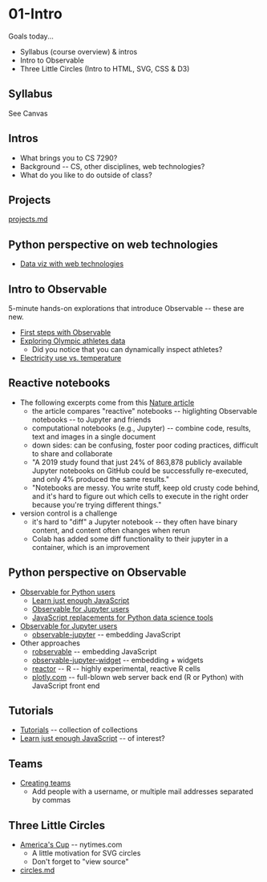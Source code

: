 
# 01-Intro

Goals today...

* Syllabus (course overview) & intros
* Intro to Observable
* Three Little Circles (Intro to HTML, SVG, CSS & D3)

## Syllabus

See Canvas

## Intros

* What brings you to CS 7290?
* Background -- CS, other disciplines, web technologies?
* What do you like to do outside of class?

## Projects

[projects.md](projects.md)

## Python perspective on web technologies

* [Data viz with web technologies](https://observablehq.com/d/6d370fb46c1bf74d)

## Intro to Observable

5-minute hands-on explorations that introduce Observable -- these are new.

* [First steps with Observable](https://observablehq.com/guide/first-steps)
* [Exploring Olympic athletes data](https://observablehq.com/guide/athletes)
  * Did you notice that you can dynamically inspect athletes?
* [Electricity use vs. temperature](https://observablehq.com/guide/electricity)

## Reactive notebooks

* The following excerpts come from this [Nature article](https://www.nature.com/articles/d41586-021-01174-w)
  * the article compares "reactive" notebooks -- higlighting Observable notebooks -- to Jupyter and friends
  * computational notebooks (e.g., Jupyter) -- combine code, results, text and images in a single document
  * down sides: can be confusing, foster poor coding practices, difficult to share and collaborate
  * "A 2019 study found that just 24% of 863,878 publicly available Jupyter notebooks on GitHub could be successfully re-executed, and only 4% produced the same results."
  * "Notebooks are messy. You write stuff, keep old crusty code behind, and it's hard to figure out which cells to execute in the right order because you're trying different things."
* version control is a challenge
  * it's hard to "diff" a Jupyter notebook -- they often have binary content, and content often changes when rerun
  * Colab has added some diff functionality to their jupyter in a container, which is an improvement

## Python perspective on Observable

* [Observable for Python users](https://observablehq.com/collection/@observablehq/observable-for-python-users)
  * [Learn just enough JavaScript](https://observablehq.com/@observablehq/learn-just-enough-javascript-python-users?collection=@observablehq/observable-for-python-users)
  * [Observable for Jupyter users](https://observablehq.com/@observablehq/observable-for-jupyter-users?collection=@observablehq/observable-for-python-users)
  * [JavaScript replacements for Python data science tools](https://observablehq.com/@observablehq/javascript-replacements-for-python-data-science-tools?collection=@observablehq/observable-for-python-users)
* [Observable for Jupyter users](https://observablehq.com/collection/@observablehq/observable-for-jupyter-users)
  * [observable-jupyter](https://github.com/thomasballinger/observable-jupyter) -- embedding JavaScript
* Other approaches
  * [robservable](https://juba.github.io/robservable/articles/introduction.html) -- embedding JavaScript
  * [observable-jupyter-widget](https://github.com/thomasballinger/observable-jupyter-widget) -- embedding + widgets
  * [reactor](https://github.com/herbps10/reactor) -- R -- highly experimental, reactive R cells
  * [plotly.com](https://plotly.com/) -- full-blown web server back end (R or Python) with JavaScript front end

## Tutorials

* [Tutorials](https://observablehq.com/tutorials) -- collection of collections
* [Learn just enough JavaScript](https://observablehq.com/@observablehq/learn-javascript-introduction) -- of interest?

## Teams

* [Creating teams](https://observablehq.com/@observablehq/team-creation-and-administration?collection=@observablehq/workspaces)
  * Add people with a username, or multiple mail addresses separated by commas

## Three Little Circles

* [America's Cup](https://archive.nytimes.com/www.nytimes.com/interactive/2013/09/25/sports/americas-cup-course.html) -- nytimes.com
  * A little motivation for SVG circles
  * Don't forget to "view source"
* [circles.md](circles.md)

